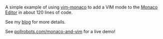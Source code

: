 A simple example of using [vim-monaco](https://github.com/pollrobots/vim-monaco) to add a VIM mode to the [Monaco Editor](https://microsoft.github.io/monaco-editor) in about 120 lines of code.

See my [blog](https://pollrobots.com/blog/typescript/vim/code/2024/07/03/monaco-and-vim.html) for more details.

See [pollrobots.com/monaco-and-vim](https://pollrobots.com/monaco-and-vim/index.html) for a live demo!
